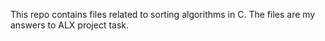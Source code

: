 This repo contains files related to sorting algorithms in C. The files are my answers to ALX project task.

